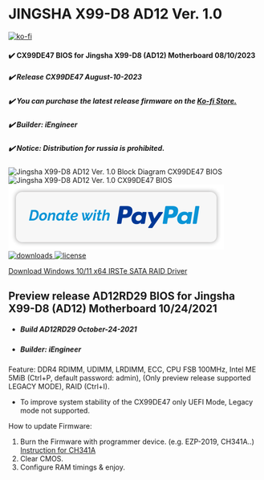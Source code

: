 # JINGSHA X99-D8 AD12 Ver. 1.0

[![ko-fi](https://ko-fi.com/img/githubbutton_sm.svg)](https://ko-fi.com/I2I1D2IBH)

#### ✔️ CX99DE47 BIOS for Jingsha X99-D8 (AD12) Motherboard 08/10/2023
##### ✔️ Release CX99DE47 August-10-2023
##### ✔️ You can purchase the latest release firmware on the <a target="_blank" rel="noopener noreferrer" href="https://ko-fi.com/s/bf624ae76d">Ko-fi Store.</a>
##### ✔️ Builder: iEngineer
##### ✔️ Notice: Distribution for russia is prohibited.

<img src="https://raw.githubusercontent.com/BIOS-iEngineer/PNG/main/C612AD12.png" alt="Jingsha X99-D8 AD12 Ver. 1.0 Block Diagram CX99DE47 BIOS" />

<img src="https://raw.githubusercontent.com/BIOS-iEngineer/PNG/main/TRAD12.png" alt="Jingsha X99-D8 AD12 Ver. 1.0 CX99DE47 BIOS" />

<a href="https://www.paypal.com/donate/?hosted_button_id=5SNAZKN9PGZFJ">
<img src="https://raw.githubusercontent.com/BIOS-iEngineer/PNG/main/Paypal.PNG" alt="Donate with PayPal" />
</a>

<div align="left">
    <a href="https://github.com/BIOS-iEngineer/JINGSHA-X99-D8/releases">
        <img src="https://img.shields.io/github/downloads/BIOS-iEngineer/JINGSHA-X99-D8/total.svg?color=silver&style=for-the-badge&logo=appveyor" alt="downloads"/>
    </a>
    <a href="https://github.com/BIOS-iEngineer/JINGSHA-X99-D8/blob/master/License">
        <img src="https://img.shields.io/github/license/BIOS-iEngineer/JINGSHA-X99-D8.svg?style=for-the-badge&logo=appveyor" alt="license"/>
    </a>
</div>

[Download Windows 10/11 x64 IRSTe SATA RAID Driver](https://github.com/BIOS-iEngineer/SZMZ-X99-Dual-Z8/raw/main/Drivers/Windows%2010%20x64/IRSTe%20SATA%20C612/IRSTe%20SATA.zip)

## Preview release AD12RD29 BIOS for Jingsha X99-D8 (AD12) Motherboard 10/24/2021
* ##### Build AD12RD29 October-24-2021
* ##### Builder: iEngineer
Feature: DDR4 RDIMM, UDIMM, LRDIMM, ECC, CPU FSB 100MHz, Intel ME 5MiB (Ctrl+P, default password: admin), (Only preview release supported LEGACY MODE), RAID (Ctrl+I).
* To improve system stability of the CX99DE47 only UEFI Mode, Legacy mode not supported.

How to update Firmware:

   1) Burn the Firmware with programmer device. (e.g. EZP-2019, CH341A..) [Instruction for CH341A](https://www.miyconst.com/Blog/View/2086/ch341a-minimal-usage-guide-how-to-read-and-write-a-motherboard-bios)
   2) Clear CMOS.
   3) Configure RAM timings & enjoy.
